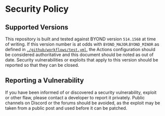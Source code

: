 # Security Policy

## Supported Versions

This repository is built and tested against BYOND version `514.1568` at time of writing. If this version number is at odds with `BYOND_MAJOR`.`BYOND_MINOR` as defined in [`./github/workflows/test.yml`](https://github.com/Baystation12/Baystation12/blob/dev/.github/workflows/test.yml#L12), the Actions configuration should be considered authoritative and this document should be noted as out of date. Security vulnerabilities or exploits that apply to this version should be reported so that they can be closed.

## Reporting a Vulnerability

If you have been informed of or discovered a security vulnerability, exploit or other flaw, please contact a developer to report it privately. Public channels on Discord or the forums should be avoided, as the exploit may be taken from a public post and used before it can be patched.
